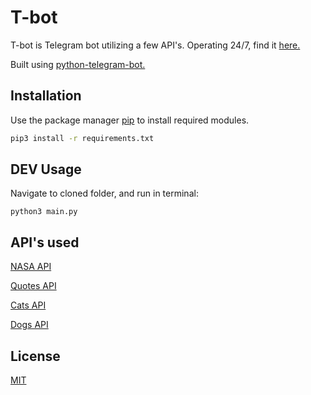 # T-bot

T-bot is Telegram bot utilizing a few API's. Operating 24/7, find it [here.](https://t.me/awsmm_bot) 

Built using [python-telegram-bot.](https://github.com/python-telegram-bot/python-telegram-bot)

## Installation

Use the package manager [pip](https://pip.pypa.io/en/stable/) to install required modules.

```bash
pip3 install -r requirements.txt
```

## DEV Usage

Navigate to cloned folder, and run in terminal:

```
python3 main.py
```

## API's used
[NASA API](https://api.nasa.gov/)

[Quotes API](http://quotable.io/)

[Cats API](https://thecatapi.com/)

[Dogs API](https://random.dog/)


## License
[MIT](https://choosealicense.com/licenses/mit/)
